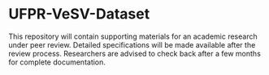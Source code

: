 # UFPR-VeSV-Dataset

This repository will contain supporting materials for an academic research under peer review. Detailed specifications will be made available after the review process. 
Researchers are advised to check back after a few months for complete documentation.
